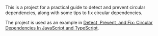 This is a project for a practical guide to detect and prevent circular dependencies, along with some tips to fix circular dependencies.

The project is used as an example in [Detect, Prevent, and Fix: Circular Dependencies In JavaScript and TypeScript](https://medium.com/javascript-in-plain-english/detect-prevent-and-fix-circular-dependencies-in-javascript-and-typescript-7d9819d37ce2).
